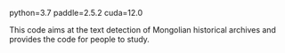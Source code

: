 python=3.7 paddle=2.5.2 cuda=12.0

This code aims at the text detection of Mongolian historical archives and provides the code for people to study.
